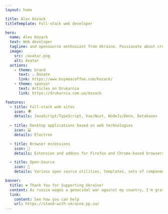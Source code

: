 ```yaml
---
layout: home

title: Alex Kozack
titleTemplate: Full-stack web developer

hero:
  name: Alex Kozack
  text: Web developer 
  tagline: and opensource enthusiast from Ukraine. Passionate about creating solutions to help people
  image:
    src: /avatar.png
    alt: Avatar
  actions:
    - theme: brand
      text: ☕ Donate
      link: https://www.buymeacoffee.com/kozack/
    - theme: sponsor
      text: Articles on Drukarnia
      link: https://drukarnia.com.ua/kozack

features:
  - title: Full-stack web sites
    icon: 🌍
    details: JavaScript/TypeScript, Vue/Nuxt, NodeJs/Deno, Databases
    
  - title: Desktop applications based on web technologies
    icon: 💻
    details: Electron

  - title: Browser extensions
    icon: 🧩
    details: Extension and addons for Firefox and Chrome-based browsers.

  - title: Open-Source
    icon: 🤝
    details: Various open source utilities, templates, sets of components. Numerous contributions to open source projects.

banner:
  title: ❤️ Thank You for Supporting Ukraine!
  content: As russia wages a genocidal war against my country, I'm grateful to everyone who continues to stand with Ukraine in our fight for freedom.
  link:
    content: See how you can help
    url: https://stand-with-ukraine.pp.ua/
---
```



